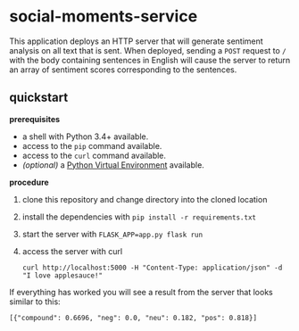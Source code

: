 # social-moments-service

This application deploys an HTTP server that will generate sentiment analysis
on all text that is sent. When deployed, sending a `POST` request to `/` with
the body containing sentences in English will cause the server to return an
array of sentiment scores corresponding to the sentences.

## quickstart

**prerequisites**
* a shell with Python 3.4+ available.
* access to the `pip` command available.
* access to the `curl` command available.
* _(optional)_ a
  [Python Virtual Environment](https://virtualenv.pypa.io/en/stable/)
  available.

**procedure**
1. clone this repository and change directory into the cloned location
1. install the dependencies with `pip install -r requirements.txt`
1. start the server with `FLASK_APP=app.py flask run`
1. access the server with curl

   `curl http://localhost:5000 -H "Content-Type: application/json" -d "I love applesauce!"`

If everything has worked you will see a result from the server
that looks similar to this:

```
[{"compound": 0.6696, "neg": 0.0, "neu": 0.182, "pos": 0.818}]
```

